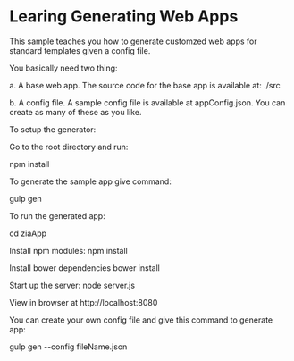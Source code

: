 # Learing Generating Web Apps

This sample teaches you how to generate customzed web apps for standard templates given a config file.


You basically need two thing:

a. A base web app. The source code for the base app is available at: ./src

b. A config file. A sample config file is available at appConfig.json. You can create as many of these as you like.



To setup the generator:

Go to the root directory and run: 

npm install

To generate the sample app give command: 

gulp gen



To run the generated app:

cd ziaApp

Install npm modules: npm install

Install bower dependencies bower install

Start up the server: node server.js

View in browser at http://localhost:8080

You can create your own config file and give this command to generate app:

gulp gen --config fileName.json


